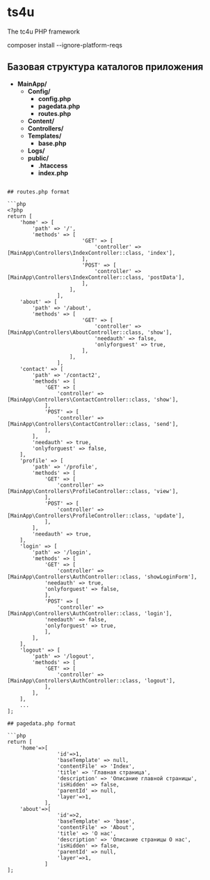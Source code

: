 # ts4u
The tc4u PHP framework

composer install --ignore-platform-reqs

## Базовая структура каталогов приложения

- **MainApp/**
    - **Config/**
       - **config.php**
       - **pagedata.php**
       - **routes.php**
    - **Content/**
    - **Controllers/**
    - **Templates/**
       - **base.php**
    - **Logs/** 
    - **public/**        
       - **.htaccess**
       - **index.php**
        
```

## routes.php format

```php
<?php 
return [
    'home' => [        
        'path' => '/',
        'methods' => [
                        'GET' => [
                            'controller' => [MainApp\Controllers\IndexController::class, 'index'],
                        ],
                        'POST' => [
                            'controller' => [MainApp\Controllers\IndexController::class, 'postData'],
                        ],
                    ],
                ],
    'about' => [
        'path' => '/about',
        'methods' => [
                        'GET' => [
                            'controller' => [MainApp\Controllers\AboutController::class, 'show'],
                            'needauth' => false,
                            'onlyforguest' => true,
                        ],
                    ],
                ],
    'contact' => [
        'path' => '/contact2',
        'methods' => [
            'GET' => [
                'controller' => [MainApp\Controllers\ContactController::class, 'show'],
            ],
            'POST' => [
                'controller' => [MainApp\Controllers\ContactController::class, 'send'],
            ],
        ],
        'needauth' => true,
        'onlyforguest' => false,
    ],
    'profile' => [
        'path' => '/profile',
        'methods' => [
            'GET' => [
                'controller' => [MainApp\Controllers\ProfileController::class, 'view'],
            ],
            'POST' => [
                'controller' => [MainApp\Controllers\ProfileController::class, 'update'],
            ],
        ],
        'needauth' => true,
    ],
    'login' => [
        'path' => '/login',
        'methods' => [
            'GET' => [
                'controller' => [MainApp\Controllers\AuthController::class, 'showLoginForm'],
            'needauth' => true,
            'onlyforguest' => false,
            ],
            'POST' => [
                'controller' => [MainApp\Controllers\AuthController::class, 'login'],
            'needauth' => false,
            'onlyforguest' => true,
            ],
        ],
    ],
    'logout' => [
        'path' => '/logout',
        'methods' => [
            'GET' => [
                'controller' => [MainApp\Controllers\AuthController::class, 'logout'],
            ],
        ],
    ],
    ...
];

## pagedata.php format

```php
return [
    'home'=>[
                'id'=>1,
                'baseTemplate' => null,
                'contentFile' => 'Index',        
                'title' => 'Главная страница',
                'description' => 'Описание главной страницы',
                'isHidden' => false,
                'parentId' => null,
                'layer'=>1,
            ],
    'about'=>[
                'id'=>2,
                'baseTemplate' => 'base',
                'contentFile' => 'About',       
                'title' => 'О нас',
                'description' => 'Описание страницы О нас',
                'isHidden' => false,
                'parentId' => null,
                'layer'=>1,
            ]
];
